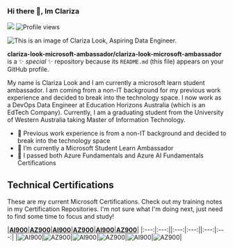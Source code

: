 ### Hi there 👋, Im Clariza


![](https://img.shields.io/github/followers/clariza-look-microsoft-ambassador?label=Followers&style=flat-square)
![Profile views](https://gpvc.arturio.dev/clariza-look-microsoft-ambassador)
 
<img src="https://raw.githubusercontent.com/clariza-look-microsoft-ambassador/clariza-look-microsoft-ambassador/main/header.png" alt="This is an image of Clariza Look, Aspiring Data Engineer.">

**clariza-look-microsoft-ambassador/clariza-look-microsoft-ambassador** is a ✨ _special_ ✨ repository because its `README.md` (this file) appears on your GitHub profile.

My name is Clariza Look and I am currently a microsoft learn student ambassador. I am coming from a non-IT background for my previous work experience and decided to break into the technology space. I now work as a DevOps Data Engineer at Education Horizons Australia (which is an EdTech Company). Currently, I am a graduating student from the University of Western Australia taking Master of Information Technology.

- 🔭 Previous work experience is from a non-IT background and decided to break into the technology space
- 🌱 I’m currently a Microsoft Student Learn Ambassador  
- 👯 I passed both Azure Fundamentals and Azure AI Fundamentals Certifications  

## Technical Certifications

These are my current Microsoft Certifications.  Check out my training notes in my Certification Repositories. I'm not sure what I'm doing next, just need to find some time to focus and study!





|[**AI900**](https://www.credly.com/badges/ff935425-09b1-4cee-b6c8-64479dbe3a2e)|[**AZ900**](https://www.credly.com/badges/e8b95999-b86d-4751-aade-d7eaa2783aca)|[**AI900**](https://www.credly.com/badges/ff935425-09b1-4cee-b6c8-64479dbe3a2e)|[**AZ900**](https://www.credly.com/badges/e8b95999-b86d-4751-aade-d7eaa2783aca)|[**AI900**](https://www.credly.com/badges/ff935425-09b1-4cee-b6c8-64479dbe3a2e)|[**AZ900**](https://www.credly.com/badges/e8b95999-b86d-4751-aade-d7eaa2783aca)|
|:---:|:---:||:---:|:---:||:---:|:---:|
|![AI900](https://github.com/clariza-look-microsoft-ambassador/clariza-look-microsoft-ambassador/blob/main/azure-ai-fundamentals-600x600.png)|![AZ900](https://github.com/clariza-look-microsoft-ambassador/clariza-look-microsoft-ambassador/blob/main/azure-fundamentals.png)|![AI900](https://github.com/clariza-look-microsoft-ambassador/clariza-look-microsoft-ambassador/blob/main/azure-ai-fundamentals-600x600.png)|![AZ900](https://github.com/clariza-look-microsoft-ambassador/clariza-look-microsoft-ambassador/blob/main/azure-fundamentals.png)|![AI900](https://github.com/clariza-look-microsoft-ambassador/clariza-look-microsoft-ambassador/blob/main/azure-ai-fundamentals-600x600.png)|![AZ900](https://github.com/clariza-look-microsoft-ambassador/clariza-look-microsoft-ambassador/blob/main/azure-fundamentals.png)|
